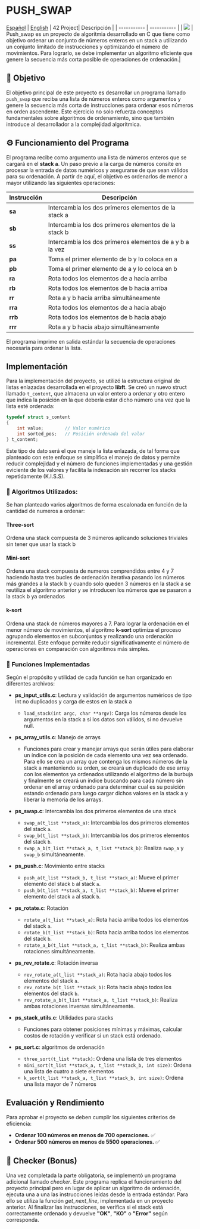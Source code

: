 # PUSH\_SWAP
[Español](README.md) | [English](README.en.md)
| 42 Project| Descripción |
| ----------- | ----------- |
| <a href=""> <img src="https://github.com/0bvim/42-project-badges/blob/main/badges/push_swape.png?raw=true" /></a> | Push_swap es un proyecto de algoritmia desarrollado en C que tiene como objetivo ordenar un conjunto de números enteros en un stack a utilizando un conjunto limitado de instrucciones y optimizando el número de movimientos. Para lograrlo, se debe implementar un algoritmo eficiente que genere la secuencia más corta posible de operaciones de ordenación.|

## 🎯 Objetivo 
El objetivo principal de este proyecto es desarrollar un programa llamado `push_swap` que reciba una lista de números enteros como argumentos y genere la secuencia más corta de instrucciones para ordenar esos números en orden ascendente. Este ejercicio no solo refuerza conceptos fundamentales sobre algoritmos de ordenamiento, sino que también introduce al desarrollador a la complejidad algorítmica.

## ⚙️ Funcionamiento del Programa
El programa recibe como argumento una lista de números enteros que se cargará en el **stack a**. Un paso previo a la carga de números consite en procesar la entrada de datos numéricos y asegurarse de que sean válidos para su ordenación. A partir de aquí, el objetivo es ordenarlos de menor a mayor utilizando las siguientes operaciones:

| Instrucción | Descripción                                              |
| ----------- | -------------------------------------------------------- |
| **sa**      | Intercambia los dos primeros elementos de la stack a     |
| **sb**      | Intercambia los dos primeros elementos de la stack b     |
| **ss**      | Intercambia los dos primeros elementos de a y b a la vez |
| **pa**      | Toma el primer elemento de b y lo coloca en a            |
| **pb**      | Toma el primer elemento de a y lo coloca en b            |
| **ra**      | Rota todos los elementos de a hacia arriba               |
| **rb**      | Rota todos los elementos de b hacia arriba               |
| **rr**      | Rota a y b hacia arriba simultáneamente                  |
| **rra**     | Rota todos los elementos de a hacia abajo                |
| **rrb**     | Rota todos los elementos de b hacia abajo                |
| **rrr**     | Rota a y b hacia abajo simultáneamente                   |

El programa imprime en salida estándar la secuencia de operaciones necesaria para ordenar la lista.

## Implementación
Para la implementación del proyecto, se utilizó la estructura original de listas enlazadas desarrollada en el proyecto **libft**. Se creó un nuevo struct llamado `t_content`, que almacena un valor entero a ordenar y otro entero que indica la posición en la que debería estar dicho número una vez que la lista esté ordenada:
```c
typedef struct s_content
{
    int value;        // Valor numérico
    int sorted_pos;   // Posición ordenada del valor
} t_content;
```
Este tipo de dato será el que maneje la lista enlazada, de tal forma que planteado con este enfoque se simplifica el manejo de datos y permite reducir complejidad y el número de funciones implementadas y una gestión eviciente de los valores y facilita la indexación sin recorrer los stacks repetidamente (K.I.S.S).

### 🧮 Algoritmos Utilizados: 
Se han planteado varios algoritmos de forma escalonada en función de la cantidad de numeros a ordenar:

#### **Three-sort**
Ordena una stack compuesta de 3 números aplicando soluciones triviales sin tener que usar la stack b

#### **Mini-sort**
Ordena una stack compuesta de numeros comprendidos entre 4 y 7 haciendo hasta tres bucles de ordenación iterativa pasando los números más grandes a la stack b y cuando solo queden 3 números en la stack a se reutiliza el algoritmo anterior y se introducen los números que se pasaron a la stack b ya ordenados

#### **k-sort**
Ordena una stack de números mayores a 7. Para lograr la ordenación en el menor número de movimientos, el algoritmo **k-sort** optimiza el proceso agrupando elementos en subconjuntos y realizando una ordenación incremental. Este enfoque permite reducir significativamente el número de operaciones en comparación con algoritmos más simples.

### 🔧 Funciones Implementadas
Según el propósito y utilidad de cada función se han organizado en diferentes archivos: 
- **ps_input_utils.c**: Lectura y validación de argumentos numéricos de tipo int no duplicados y carga de estos en la stack a
  - `load_stack(int argc, char **argv)`: Carga los números desde los argumentos en la stack a si los datos son válidos, si no devuelve null.

- **ps_array_utils.c**: Manejo de arrays
  - Funciones para crear y manejar arrays que serán útiles para elaborar un índice con la posición de cada elemento una vez sea ordenado. Para ello se crea un array que contenga los mismos números de la stack a manteniendo su orden, se creará un duplicado de ese array con los elementos ya ordenados utilizando el algoritmo de la burbuja y finalmente se creará un índice buscando para cada número sin ordenar en el array ordenado para determinar cual es su posición estando ordenado para luego cargar dichos valores en la stack a y liberar la memoria de los arrays.

- **ps_swap.c**: Intercambia los dos primeros elementos de una stack
  - `swap_a(t_list **stack_a)`: Intercambia los dos primeros elementos del stack `a`.
  - `swap_b(t_list **stack_b)`: Intercambia los dos primeros elementos del stack `b`.
  - `swap_a_b(t_list **stack_a, t_list **stack_b)`: Realiza `swap_a` y `swap_b` simultáneamente.

- **ps_push.c**: Movimiento entre stacks
  - `push_a(t_list **stack_b, t_list **stack_a)`: Mueve el primer elemento del stack `b` al stack `a`.
  - `push_b(t_list **stack_a, t_list **stack_b)`: Mueve el primer elemento del stack `a` al stack `b`.

- **ps_rotate.c**: Rotación
  - `rotate_a(t_list **stack_a)`: Rota hacia arriba todos los elementos del stack `a`.
  - `rotate_b(t_list **stack_b)`: Rota hacia arriba todos los elementos del stack `b`.
  - `rotate_a_b(t_list **stack_a, t_list **stack_b)`: Realiza ambas rotaciones simultáneamente.

- **ps_rev_rotate.c**: Rotación inversa
  - `rev_rotate_a(t_list **stack_a)`: Rota hacia abajo todos los elementos del stack `a`.
  - `rev_rotate_b(t_list **stack_b)`: Rota hacia abajo todos los elementos del stack `b`.
  - `rev_rotate_a_b(t_list **stack_a, t_list **stack_b)`: Realiza ambas rotaciones inversas simultáneamente.

- **ps_stack_utils.c**: Utilidades para stacks
  - Funciones para obtener posiciones mínimas y máximas, calcular costos de rotación y verificar si un stack está ordenado.

- **ps_sort.c**: algoritmos de ordenación
  - `three_sort(t_list **stack)`: Ordena una lista de tres elementos
  - `mini_sort(t_list **stack_a, t_list **stack_b, int size)`: Ordena una lista de cuatro a siete elementos
  - `k_sort(t_list **stack_a, t_list **stack_b, int size)`: Ordena una lista mayor de 7 números

##  Evaluación y Rendimiento
Para aprobar el proyecto se deben cumplir los siguientes criterios de eficiencia:
- **Ordenar 100 números en menos de 700 operaciones.** ✅
- **Ordenar 500 números en menos de 5500 operaciones.** ✅

## 🚀 Checker (Bonus)
Una vez completada la parte obligatoria, se implementó un programa adicional llamado *checker*. Este programa replica el funcionamiento del proyecto principal pero en lugar de aplicar un algoritmo de ordenación, ejecuta una a una las instrucciones leídas desde la entrada estándar. Para ello se utiliza la función *get_next_line*, implementada en un proyecto anterior. Al finalizar las instrucciones, se verifica si el stack está correctamente ordenado y devuelve **"OK"**, **"KO"** o **"Error"** según corresponda.

